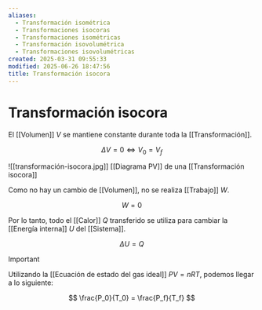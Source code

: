 ```yaml
---
aliases:
  - Transformación isométrica
  - Transformaciones isocoras
  - Transformaciones isométricas
  - Transformación isovolumétrica
  - Transformaciones isovolumétricas
created: 2025-03-31 09:55:33
modified: 2025-06-26 18:47:56
title: Transformación isocora
---
```


# Transformación isocora

El [[Volumen]] $V$ se mantiene constante durante toda la [[Transformación]].

$$
\Delta V = 0
\Leftrightarrow
V_0 = V_f
$$

![[transformación-isocora.jpg]] [[Diagrama PV]] de una [[Transformación isocora]]

Como no hay un cambio de [[Volumen]], no se realiza [[Trabajo]] $W$.

$$
W = 0
$$

Por lo tanto, todo el [[Calor]] $Q$ transferido se utiliza para cambiar la [[Energía interna]] $U$ del [[Sistema]].

$$
\Delta U = Q
$$

> [!important]
> Utilizando la [[Ecuación de estado del gas ideal]] $PV = nRT$, podemos llegar a lo siguiente:
>
> $$
> \frac{P_0}{T_0} = \frac{P_f}{T_f}
> $$
